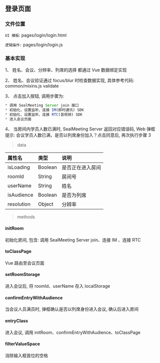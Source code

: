 ## 登录页面

### 文件位置

`UI 模板`: pages/login/login.html

`逻辑操作:` pages/login/login.js

### 基本实现

1、 姓名、会议、分辨率、列席的选择 都通过 Vue 数据绑定实现

2、 姓名、会议验证通过 focus/blur 时检查数据实现, 具体参考代码: common/mixins.js validate

3、 点击加入按钮, 调用步骤为:

```js
* 调用 SealMeeting Server join 接口
* 初始化、设置监听、连接 IM(即时通讯) SDK
* 初始化、设置监听、连接 RTC(音视频) SDK
* 进入会议页面
```

4、 当房间内学员人数已满时, SealMeeting Server 返回对应错误码, Web 弹框提示: 会议学员人数已满，是否以列席身份加入？点击同意后, 再次执行步骤 3

> data

|  属性名      | 类型     | 说明     |
| :---------- | :------- | :------- |
| isLoading | Boolean |  是否正在进入房间 |
| roomId |  String | 房间号 |
| userName |  String | 姓名 |
| isAudience |  Boolean | 是否为列席  |
| resolution |  Object | 分辨率  |

> methods

#### initRoom

初始化房间, 包含: 调用 SealMeeting Server join、连接 IM 、连接 RTC

#### toClassPage

Vue 路由至会议页面

#### setRoomStorage

进入会议后, 将 roomId、userName 存入 localStorage

#### confirmEntryWithAudience

当会议人员满员时, 弹框确认是否以列席身份进入会议, 确认后进入房间

#### entryClass

进入会议, 调用 initRoom、confirmEntryWithAudience、toClassPage

#### filterValueSpace

消除输入框首位的空格
